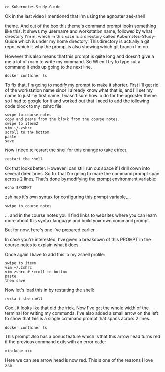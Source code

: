 ```
cd Kubernetes-Study-Guide
```


Ok in the last video I mentioned that I'm using the agnoster zed-shell

theme. And out of the box this theme's command prompt looks something like this. It shows my username and workstation name, followed by what directory I'm in, which in this case is a directory called Kubernetes-Study-Guide which is under my home directory. This directory is actually a git repo, which is why the prompt is also showing which git branch I'm on.


However this also means that this prompt is quite long and doesn't give a me a lot of room to write my command. So When I try to type out a command it ends up going to the next line.

```
docker container ls
```

To fix that, I'm going to modify my prompt to make it shorter. First I'll get rid of the workstation name since I already know what that is, and I'll set my name to just my first name. I wasn't sure how to do for the agnoster theme so I had to google for it and worked out that I need to add the following code block to my .zshrc file.


```
swipe to course notes
copy and paste from the block from the course notes.
swipe to iterm2
vim ~/.zshrc
scroll to the bottom
paste
save
```

Now I need to restart the shell for this change to take effect.


```
restart the shell
```

Ok that looks better. However I can still run out space if I drill down into several directories. So fix that I'm going to make the command prompt span across 2 lines. That's done by modifying the prompt environment variable:

```
echo $PROMPT
```

zsh has it's own syntax for configuring this prompt variable,...

```
swipe to course notes
```

... and in the course notes you'll find links to websites where you can learn more about this syntax language and build your own command prompt.


But for now, here's one i've prepared earlier.

In case you're interested, I've given a breakdown of this PROMPT in the course notes to explain what it does.



Once again I have to add this to my zshell profile:

```
swipe to iterm
vim ~/.zshrc
vim zshrc # scroll to bottom
paste
then save
```

Now let's load this in by restarting the shell:

```
restart the shell
```

Cool, it looks like that did the trick. Now I've got the whole width of the terminal for writing my commands.
I've also added a small arrow on the left to show that this is a single command prompt that spans across 2 lines.

```
docker container ls
```



This prompt also has a bonus feature which is that this arrow head turns red if the previous command exits with an error code:

```
minikube xxx
```

Here we can see arrow head is now red. This is one of the reasons I love zsh.






